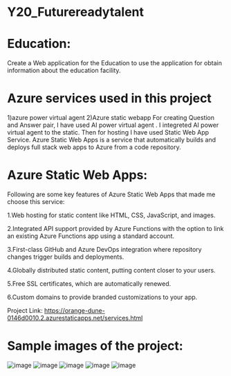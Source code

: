# Y20_Futurereadytalent
# Education:
Create a Web application for the Education to use the application for obtain information about the education facility.
# Azure services used in this project
1)azure power virtual agent 2)Azure static webapp
For creating Question and Answer pair, I have used AI power virtual agent . I integreted AI power virtual agent to the static. Then for hosting I have used Static Web App Service. Azure Static Web Apps is a service that automatically builds and deploys full stack web apps to Azure from a code repository.
# Azure Static Web Apps:
Following are some key features of Azure Static Web Apps that made me choose this service:

1.Web hosting for static content like HTML, CSS, JavaScript, and images.

2.Integrated API support provided by Azure Functions with the option to link an existing Azure Functions app using a standard account.

3.First-class GitHub and Azure DevOps integration where repository changes trigger builds and deployments.

4.Globally distributed static content, putting content closer to your users.

5.Free SSL certificates, which are automatically renewed.

6.Custom domains to provide branded customizations to your app.

Project Link: https://orange-dune-0146d0010.2.azurestaticapps.net/services.html
# Sample images of the project:
![image](https://user-images.githubusercontent.com/95514435/203378710-8d42d69a-2480-4cae-bc55-6d53594274dc.png)
![image](https://user-images.githubusercontent.com/95514435/203378734-8c4368df-126d-40b2-b05d-79a16324aef9.png)
![image](https://user-images.githubusercontent.com/95514435/203378769-b6cb201f-2cc3-4636-bd4c-5604bae040b4.png)
![image](https://user-images.githubusercontent.com/95514435/203378816-c5bb788b-9574-4098-89aa-5d5fcfd637ec.png)
![image](https://user-images.githubusercontent.com/95514435/203378847-1eaa44cd-febb-4fd4-a7a8-6f74d3edba89.png)


